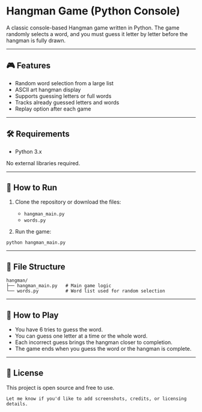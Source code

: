 


# Hangman Game (Python Console)

A classic console-based Hangman game written in Python. The game randomly selects a word, and you must guess it letter by letter before the hangman is fully drawn.

---

## 🎮 Features

- Random word selection from a large list
- ASCII art hangman display
- Supports guessing letters or full words
- Tracks already guessed letters and words
- Replay option after each game

---

## 🛠️ Requirements

- Python 3.x

No external libraries required.

---

## 🚀 How to Run

1. Clone the repository or download the files:
   - `hangman_main.py`
   - `words.py`

2. Run the game:

```
python hangman_main.py
```

---

## 📂 File Structure

```
hangman/
├── hangman_main.py   # Main game logic
└── words.py          # Word list used for random selection
```

---

## 🧠 How to Play

* You have 6 tries to guess the word.
* You can guess one letter at a time or the whole word.
* Each incorrect guess brings the hangman closer to completion.
* The game ends when you guess the word or the hangman is complete.

---

## 📝 License

This project is open source and free to use.

```
Let me know if you'd like to add screenshots, credits, or licensing details.
```

